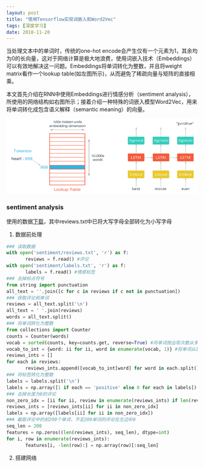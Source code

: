 ```yaml
---
layout: post
title: "使用Tensorflow实现词嵌入和Word2Vec"
tags: [深度学习]
date: 2018-11-20
---
```


当处理文本中的单词时，传统的one-hot encode会产生仅有一个元素为1，其余均为0的长向量，这对于网络计算是极大地浪费，使用词嵌入技术（Embeddings）可以有效地解决这一问题。Embeddings将单词转化为整数，并且将weight matrix看作一个lookup table(如左图所示)，从而避免了稀疏向量与矩阵的直接相乘。

本文首先介绍在RNN中使用Embeddings进行情感分析（sentiment analysis），所使用的网络结构如右图所示；接着介绍一种特殊的词嵌入模型Word2Vec，用来将单词转化成包含语义解释（semantic meaning）的向量。

<img src="/img/embed.png">

### sentiment analysis

使用的数据[下载](https://pan.baidu.com/s/16tNfl50mGiga654M8tGKWQ)，其中reviews.txt中已将大写字母全部转化为小写字母

1. 数据前处理
```python
### 读取数据
with open('sentiment/reviews.txt', 'r') as f:
       reviews = f.read() #评论
with open('sentiment/labels.txt', 'r') as f:
       labels = f.read() #情感标签
### 去掉标点符号
from string import punctuation
all_text = ''.join([c for c in reviews if c not in punctuation])
### 获取评论和单词
reviews = all_text.split('\n')       
all_text = ' '.join(reviews)
words = all_text.split()
### 将单词转化为整数
from collections import Counter
counts = Counter(words)
vocab = sorted(counts, key=counts.get, reverse=True) #将单词按出现次数从多到少排序
vocab_to_int = {word: ii for ii, word in enumerate(vocab, 1)} #将单词从1开始编码
reviews_ints = []
for each in reviews:
       reviews_ints.append([vocab_to_int[word] for word in each.split()])
### 将标签转化为整数
labels = labels.split('\n')
labels = np.array([1 if each == 'positive' else 0 for each in labels])
### 去掉长度为0的评论
non_zero_idx = [ii for ii, review in enumerate(reviews_ints) if len(review) != 0]
reviews_ints = [reviews_ints[ii] for ii in non_zero_idx]
labels = np.array([labels[ii] for ii in non_zero_idx])
### 截取评论中的前200个单词，不足200单词的评论在左边补0
seq_len = 200
features = np.zeros((len(reviews_ints), seq_len), dtype=int)
for i, row in enumerate(reviews_ints):
       features[i, -len(row):] = np.array(row)[:seq_len]
```

2. 搭建网络
